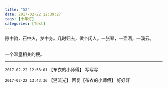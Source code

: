 ```yaml
---
title: "52"
date: 2017-02-22 12:39:27
tags: [十年灯]
categories: [Text]
---
```


<p dir="ltr"  >隙中驹，石中火，梦中身。几时归去，做个闲人。一张琴，一壶酒，一溪云。<br /><br /></p> 
<p dir="ltr"  >一个温皇相关的梗。</p>

<!-- more -->

---

`2017-02-22 12:53:01` 【布衣的小师傅】 写写写

`2017-02-22 13:43:36` 【溯流光】 回复【布衣的小师傅】 好好好
